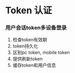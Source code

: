 # Token 认证


### 用户会话token多设备登录

1. 检查token有效期
2. token持久化
3. 区别pc token, mobile token
4. 提供刷新token
5. 缓存token和用户信息
